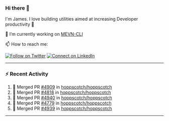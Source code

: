 ### Hi there 👋

I'm James. I love building utilities aimed at increasing Developer productivity :raised_hands: 

🔭 I’m currently working on [MEVN-CLI](https://github.com/madlabsinc/mevn-cli)

📫 How to reach me:

[![Follow on Twitter](https://img.shields.io/badge/--twitter?label=Twitter&logo=Twitter&style=social)](https://twitter.com/james_madhacks) [![Connect on LinkedIn](https://img.shields.io/badge/--linkedin?label=LinkedIn&logo=LinkedIn&style=social)](https://www.linkedin.com/in/jamesgeorge007)

---

### :zap: Recent Activity

<!--START_SECTION:activity-->
1. 🎉 Merged PR [#4909](https://github.com/hoppscotch/hoppscotch/pull/4909) in [hoppscotch/hoppscotch](https://github.com/hoppscotch/hoppscotch)
2. 🎉 Merged PR [#4818](https://github.com/hoppscotch/hoppscotch/pull/4818) in [hoppscotch/hoppscotch](https://github.com/hoppscotch/hoppscotch)
3. 🎉 Merged PR [#4940](https://github.com/hoppscotch/hoppscotch/pull/4940) in [hoppscotch/hoppscotch](https://github.com/hoppscotch/hoppscotch)
4. 🎉 Merged PR [#4779](https://github.com/hoppscotch/hoppscotch/pull/4779) in [hoppscotch/hoppscotch](https://github.com/hoppscotch/hoppscotch)
5. 🎉 Merged PR [#4939](https://github.com/hoppscotch/hoppscotch/pull/4939) in [hoppscotch/hoppscotch](https://github.com/hoppscotch/hoppscotch)
<!--END_SECTION:activity-->

---

<!--
**jamesgeorge007/jamesgeorge007** is a ✨ _special_ ✨ repository because its `README.md` (this file) appears on your GitHub profile.

Here are some ideas to get you started:

- 🌱 I’m currently learning ...
- 👯 I’m looking to collaborate on ...
- 🤔 I’m looking for help with ...
- 💬 Ask me about ...
- 😄 Pronouns: ...
- ⚡ Fun fact: ...
-->
